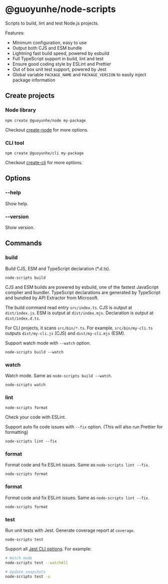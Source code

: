 # @guoyunhe/node-scripts

Scripts to build, lint and test Node.js projects.

Features:

- Minimum configuration, easy to use
- Output both CJS and ESM bundle
- Lightning fast build speed, powered by esbuild
- Full TypeScript support in build, lint and test
- Ensure good coding style by ESLint and Prettier
- Out of box unit test support, powered by Jest
- Global variable `PACKAGE_NAME` and `PACKAGE_VERSION` to easily inject package information

## Create projects

### Node library

```
npm create @guoyunhe/node my-package
```

Checkout [create-node](https://github.com/guoyunhe/create-node) for more options.

### CLI tool

```
npm create @guoyunhe/cli my-package
```

Checkout [create-cli](https://github.com/guoyunhe/create-cli) for more options.

## Options

### --help

Show help.

### --version

Show version.

## Commands

### build

Build CJS, ESM and TypeScript declaration (\*.d.ts).

```
node-scripts build
```

CJS and ESM builds are powered by esbuild, one of the fastest JavaScript complier and bundler.
TypeScript declarations are generated by TypeScript and bundled by API Extractor from Microsoft.

The build command read entry `src/index.ts`. CJS is output at `dist/index.js`. ESM is output at
`dist/index.mjs`. Declaration is output at `dist/index.d.ts`.

For CLI projects, it scans `src/bin/*.ts`. For example, `src/bin/my-cli.ts` outputs `dist/my-cli.js`
(CJS) and `dist/my-cli.mjs` (ESM).

Support watch mode with `--watch` option.

```
node-scripts build --watch
```

### watch

Watch mode. Same as `node-scripts build --watch`.

```
node-scripts watch
```

### lint

```
node-scripts format
```

Check your code with ESLint.

Support auto fix code issues with `--fix` option. (This will also run Prettier for formatting)

```
node-scripts lint --fix
```

### format

Format code and fix ESLint issues. Same as `node-scripts lint --fix`.

```
node-scripts format
```

### format

Format code and fix ESLint issues. Same as `node-scripts lint --fix`.

```
node-scripts format
```

### test

Run unit tests with Jest. Generate coverage report at `coverage`.

```
node-scripts test
```

Support all [Jest CLI options](https://jestjs.io/docs/cli). For example:

```bash
# Watch mode
node-scripts test --watchAll

# Update snapshots
node-scripts test -u
```

